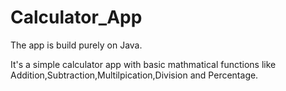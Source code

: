 # Calculator_App
The app is build purely on Java.

It's a simple calculator app with basic mathmatical functions like Addition,Subtraction,Multilpication,Division and Percentage.
